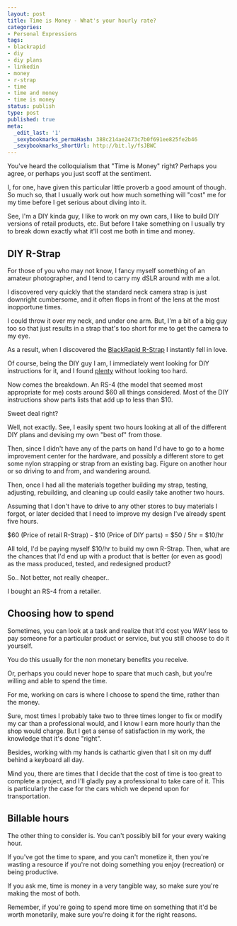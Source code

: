 ```yaml
---
layout: post
title: Time is Money - What's your hourly rate?
categories:
- Personal Expressions
tags:
- blackrapid
- diy
- diy plans
- linkedin
- money
- r-strap
- time
- time and money
- time is money
status: publish
type: post
published: true
meta:
  _edit_last: '1'
  _sexybookmarks_permaHash: 388c214ae2473c7b0f691ee825fe2b46
  _sexybookmarks_shortUrl: http://bit.ly/fsJBWC
---
```

You've heard the colloquialism that "Time is Money" right?  Perhaps you agree, or perhaps you just scoff at the sentiment.

I, for one, have given this particular little proverb a good amount of though.  So much so, that I usually work out how much something will "cost" me for my time before I get serious about diving into it.
<!--more-->

See, I'm a DIY kinda guy, I like to work on my own cars, I like to build DIY versions of retail products, etc.  But before I take something on I usually try to break down exactly what it'll cost me both in time and money.

<h2>DIY R-Strap</h2>
For those of you who may not know, I fancy myself something of an amateur photographer, and I tend to carry my dSLR around with me a lot.

I discovered very quickly that the standard neck camera strap is just downright cumbersome, and it often flops in front of the lens at the most inopportune times.

I could throw it over my neck, and under one arm.  But, I'm a bit of a big guy too so that just results in a strap that's too short for me to get the camera to my eye.

As a result, when I discovered the <a href="http://www.blackrapid.com/product/camera-strap/rs-4/">BlackRapid R-Strap</a> I instantly fell in love.

Of course, being the DIY guy I am, I immediately went looking for DIY instructions for it, and I found <a href="http://www.google.com/search?sourceid=chrome&ie=UTF-8&q=diy+rstrap">plenty</a> without looking too hard.

Now comes the breakdown.  An RS-4 (the model that seemed most appropriate for me) costs around $60 all things considered.  Most of the DIY instructions show parts lists that add up to less than $10.

Sweet deal right?

Well, not exactly.  See, I easily spent two hours looking at all of the different DIY plans and devising my own "best of" from those.

Then, since I didn't have any of the parts on hand I'd have to go to a home improvement center for the hardware, and possibly a different store to get some nylon strapping or strap from an existing bag.  Figure on another hour or so driving to and from, and wandering around.

Then, once I had all the materials together building my strap, testing, adjusting, rebuilding, and cleaning up could easily take another two hours.

Assuming that I don't have to drive to any other stores to buy materials I forgot, or later decided that I need to improve my design I've already spent five hours.

$60 (Price of retail R-Strap) - $10 (Price of DIY parts) = $50 / 5hr = $10/hr

All told, I'd be paying myself $10/hr to build my own R-Strap.  Then, what are the chances that I'd end up with a product that is better (or even as good) as the mass produced, tested, and redesigned product?

So.. Not better, not really cheaper..

I bought an RS-4 from a retailer.

<h2>Choosing how to spend</h2>
Sometimes, you can look at a task and realize that it'd cost you WAY less to pay someone for a particular product or service, but you still choose to do it yourself.

You do this usually for the non monetary benefits you receive.

Or, perhaps you could never hope to spare that much cash, but you're willing and able to spend the time.

For me, working on cars is where I choose to spend the time, rather than the money.

Sure, most times I probably take two to three times longer to fix or modify my car than a professional would, and I know I earn more hourly than the shop would charge.  But I get a sense of satisfaction in my work, the knowledge that it's done "right".

Besides, working with my hands is cathartic given that I sit on my duff behind a keyboard all day.

Mind you, there are times that I decide that the cost of time is too great to complete a project, and I'll gladly pay a professional to take care of it.  This is particularly the case for the cars which we depend upon for transportation.

<h2>Billable hours</h2>
The other thing to consider is.  You can't possibly bill for your every waking hour.

If you've got the time to spare, and you can't monetize it, then you're wasting a resource if you're not doing something you enjoy (recreation) or being productive.

If you ask me, time is money in a very tangible way, so make sure you're making the most of both.

Remember, if you're going to spend more time on something that it'd be worth monetarily, make sure you're doing it for the right reasons.
